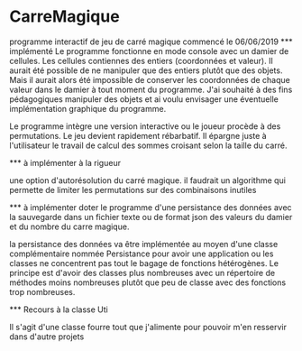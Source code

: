 # CarreMagique
programme interactif de jeu de carré magique
commencé le 06/06/2019
*** implémenté
Le programme fonctionne en mode console avec un damier de cellules.
Les cellules contiennes des entiers (coordonnées et valeur).
Il aurait été possible de ne manipuler que des entiers plutôt que des 
objets. Mais il aurait alors été impossible de conserver les coordonnées 
de chaque valeur dans le damier à tout moment du programme.
J'ai souhaité à  des fins pédagogiques manipuler des objets et ai voulu 
envisager une éventuelle implémentation graphique du programme.

Le programme intègre une version interactive ou le joueur procède à des 
permutations. Le jeu devient rapidement rébarbatif. Il épargne juste à 
l'utilisateur le travail de calcul des sommes croisant selon la taille 
du carré.

*** à implémenter à la rigueur 

 une option d'autorésolution du carré magique.
 il faudrait un algorithme qui permette de limiter les permutations sur des combinaisons inutiles

*** à implémenter
doter le programme d'une persistance des données avec la sauvegarde dans un fichier texte
ou de format json des valeurs du damier et du nombre du carre magique.

la persistance des données va être implémentée au moyen d'une classe 
complémentaire nommée Persistance pour avoir une application ou les 
classes ne concentrent pas tout le bagage de fonctions hétérogènes.
Le principe est d'avoir des classes plus nombreuses avec un répertoire 
de méthodes moins nombreuses plutôt que peu de classe avec des fonctions 
trop nombreuses.


*** Recours à la classe Uti

Il s'agit d'une classe fourre tout que j'alimente pour pouvoir m'en 
resservir dans d'autre projets

